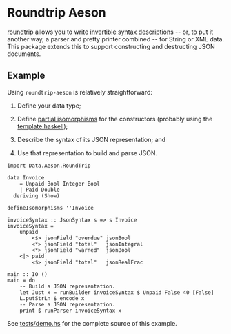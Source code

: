 Roundtrip Aeson
===============

[roundtrip][1] allows you to write [invertible syntax descriptions][2] -- or,
to put it another way, a parser and pretty printer combined -- for String or
XML data. This package extends this to support constructing and destructing
JSON documents.

[1]: https://hackage.haskell.org/package/roundtrip
[2]: http://scholar.google.com/scholar?cluster=14145973580303258649

Example
-------

Using `roundtrip-aeson` is relatively straightforward:

1. Define your data type;

2. Define [partial isomorphisms][3] for the constructors (probably using the
[template haskell][4]);

2. Describe the syntax of its JSON representation; and

3. Use that representation to build and parse JSON.

[3]: https://hackage.haskell.org/package/roundtrip/docs/Control-Isomorphism-Partial-Iso.html
[4]: https://hackage.haskell.org/package/roundtrip/docs/Control-Isomorphism-Partial-TH.html

````{.haskell}
import Data.Aeson.RoundTrip

data Invoice
    = Unpaid Bool Integer Bool
    | Paid Double
  deriving (Show)

defineIsomorphisms ''Invoice

invoiceSyntax :: JsonSyntax s => s Invoice
invoiceSyntax =
    unpaid
        <$> jsonField "overdue" jsonBool
        <*> jsonField "total"   jsonIntegral
        <*> jsonField "warned"  jsonBool
    <|> paid
        <$> jsonField "total"   jsonRealFrac

main :: IO ()
main = do
    -- Build a JSON representation.
    let Just x = runBuilder invoiceSyntax $ Unpaid False 40 [False]
    L.putStrLn $ encode x
    -- Parse a JSON representation.
    print $ runParser invoiceSyntax x
````

See [tests/demo.hs][5] for the complete source of this example.

[5]: https://github.com/anchor/roundtrip-aeson/blob/master/tests/demo.hs
